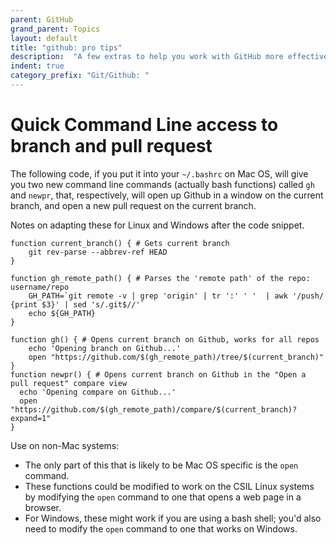 ```yaml
---
parent: GitHub
grand_parent: Topics
layout: default
title: "github: pro tips"
description:  "A few extras to help you work with GitHub more effectively"
indent: true
category_prefix: "Git/Github: "
---
```


# Quick Command Line access to branch and pull request

The following code, if you put it into your `~/.bashrc` on Mac OS, will
give you two new command line commands (actually bash functions) called `gh` 
and `newpr`, that, respectively, will open up Github in a window on the current
branch, and open a new pull request on the current branch.

Notes on adapting these for Linux and Windows after the code snippet.

```
function current_branch() { # Gets current branch
    git rev-parse --abbrev-ref HEAD
}

function gh_remote_path() { # Parses the 'remote path' of the repo:  username/repo
    GH_PATH=`git remote -v | grep 'origin' | tr ':' ' '  | awk '/push/ {print $3}' | sed 's/.git$//'`
    echo ${GH_PATH}
}

function gh() { # Opens current branch on Github, works for all repos
    echo 'Opening branch on Github...'
    open "https://github.com/$(gh_remote_path)/tree/$(current_branch)"
}
function newpr() { # Opens current branch on Github in the "Open a pull request" compare view
  echo 'Opening compare on Github...'
  open "https://github.com/$(gh_remote_path)/compare/$(current_branch)?expand=1"
}

```

Use on non-Mac systems:
* The only part of this that is likely to be Mac OS specific is the `open` command.
* These functions could be modified to work on the CSIL Linux systems by
   modifying the `open` command to one that opens a web page in a browser.
* For Windows, these might work if you are using a bash shell; you'd also 
   need to modify the `open` command to one that works on Windows.

